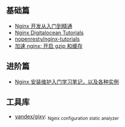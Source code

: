 ## 基础篇

* [Nginx 开发从入门到精通](http://tengine.taobao.org/book/index.html)
* [Nginx Digitalocean Tutorials](https://www.digitalocean.com/community/tags/nginx?type=tutorials)
* [nopenresty/nginx-tutorials](https://github.com/openresty/nginx-tutorials)
* [加速 nginx: 开启 gzip 和缓存](https://www.darrenfang.com/2015/01/setting-up-http-cache-and-gzip-with-nginx/)

## 进阶篇

* [Nginx 安装维护入门学习笔记，以及各种实例](https://github.com/jaywcjlove/nginx-tutorial)

## 工具库

* [yandex/gixy](https://github.com/yandex/gixy): <sub>Nginx configuration static
  analyzer</sub>
